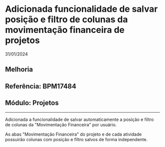 # Adicionada funcionalidade de salvar posição e filtro de colunas da movimentação financeira de projetos
31/01/2024
## Melhoria
## Referência: BPM17484
## Módulo: Projetos
***

Adicionada a funcionalidade de salvar automaticamente a posição e filtro de colunas da "Movimentação Financeira" por usuário.

As abas "Movimentação Financeira" do projeto e de cada atividade possuirão colunas com posição e filtro salvos de forma independente.
